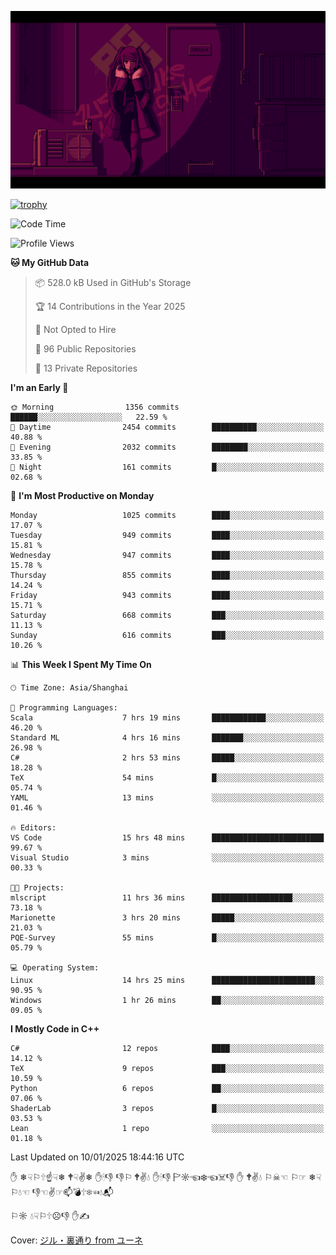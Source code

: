 ![](imgs/main.png)

[![trophy](https://github-profile-trophy.vercel.app/?username=NeilKleistGao&theme=dracula)](https://github.com/ryo-ma/github-profile-trophy)

<!--START_SECTION:waka-->
![Code Time](http://img.shields.io/badge/Code%20Time-1%2C568%20hrs%2034%20mins-blue)

![Profile Views](http://img.shields.io/badge/Profile%20Views-0-blue)

**🐱 My GitHub Data** 

> 📦 528.0 kB Used in GitHub's Storage 
 > 
> 🏆 14 Contributions in the Year 2025
 > 
> 🚫 Not Opted to Hire
 > 
> 📜 96 Public Repositories 
 > 
> 🔑 13 Private Repositories 
 > 
**I'm an Early 🐤** 

```text
🌞 Morning                1356 commits        ██████░░░░░░░░░░░░░░░░░░░   22.59 % 
🌆 Daytime                2454 commits        ██████████░░░░░░░░░░░░░░░   40.88 % 
🌃 Evening                2032 commits        ████████░░░░░░░░░░░░░░░░░   33.85 % 
🌙 Night                  161 commits         █░░░░░░░░░░░░░░░░░░░░░░░░   02.68 % 
```
📅 **I'm Most Productive on Monday** 

```text
Monday                   1025 commits        ████░░░░░░░░░░░░░░░░░░░░░   17.07 % 
Tuesday                  949 commits         ████░░░░░░░░░░░░░░░░░░░░░   15.81 % 
Wednesday                947 commits         ████░░░░░░░░░░░░░░░░░░░░░   15.78 % 
Thursday                 855 commits         ████░░░░░░░░░░░░░░░░░░░░░   14.24 % 
Friday                   943 commits         ████░░░░░░░░░░░░░░░░░░░░░   15.71 % 
Saturday                 668 commits         ███░░░░░░░░░░░░░░░░░░░░░░   11.13 % 
Sunday                   616 commits         ███░░░░░░░░░░░░░░░░░░░░░░   10.26 % 
```


📊 **This Week I Spent My Time On** 

```text
🕑︎ Time Zone: Asia/Shanghai

💬 Programming Languages: 
Scala                    7 hrs 19 mins       ████████████░░░░░░░░░░░░░   46.20 % 
Standard ML              4 hrs 16 mins       ███████░░░░░░░░░░░░░░░░░░   26.98 % 
C#                       2 hrs 53 mins       █████░░░░░░░░░░░░░░░░░░░░   18.28 % 
TeX                      54 mins             █░░░░░░░░░░░░░░░░░░░░░░░░   05.74 % 
YAML                     13 mins             ░░░░░░░░░░░░░░░░░░░░░░░░░   01.46 % 

🔥 Editors: 
VS Code                  15 hrs 48 mins      █████████████████████████   99.67 % 
Visual Studio            3 mins              ░░░░░░░░░░░░░░░░░░░░░░░░░   00.33 % 

🐱‍💻 Projects: 
mlscript                 11 hrs 36 mins      ██████████████████░░░░░░░   73.18 % 
Marionette               3 hrs 20 mins       █████░░░░░░░░░░░░░░░░░░░░   21.03 % 
PQE-Survey               55 mins             █░░░░░░░░░░░░░░░░░░░░░░░░   05.79 % 

💻 Operating System: 
Linux                    14 hrs 25 mins      ███████████████████████░░   90.95 % 
Windows                  1 hr 26 mins        ██░░░░░░░░░░░░░░░░░░░░░░░   09.05 % 
```

**I Mostly Code in C++** 

```text
C#                       12 repos            ████░░░░░░░░░░░░░░░░░░░░░   14.12 % 
TeX                      9 repos             ███░░░░░░░░░░░░░░░░░░░░░░   10.59 % 
Python                   6 repos             ██░░░░░░░░░░░░░░░░░░░░░░░   07.06 % 
ShaderLab                3 repos             █░░░░░░░░░░░░░░░░░░░░░░░░   03.53 % 
Lean                     1 repo              ░░░░░░░░░░░░░░░░░░░░░░░░░   01.18 % 
```




 Last Updated on 10/01/2025 18:44:16 UTC
<!--END_SECTION:waka-->

✋ ❄☟⚐🕆☝☟❄ 🕈☟✌❄ ✋🕯👎 👎⚐ 🕈✌💧 ✋🕯👎 🏱☼☜❄☜☠👎 ✋ 🕈✌💧 ⚐☠☜ ⚐☞ ❄☟⚐💧☜ 👎☜✌☞📫💣🕆❄☜💧📬

⚐☼ 💧☟⚐🕆☹👎 ✋✍

Cover: [ジル・裏通り from ユーネ](https://www.pixiv.net/artworks/62127066)
